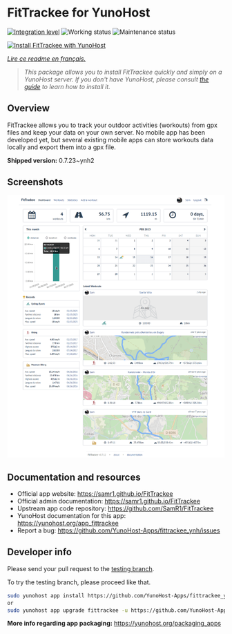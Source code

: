 <!--
N.B.: This README was automatically generated by https://github.com/YunoHost/apps/tree/master/tools/README-generator
It shall NOT be edited by hand.
-->

# FitTrackee for YunoHost

[![Integration level](https://dash.yunohost.org/integration/fittrackee.svg)](https://dash.yunohost.org/appci/app/fittrackee) ![Working status](https://ci-apps.yunohost.org/ci/badges/fittrackee.status.svg) ![Maintenance status](https://ci-apps.yunohost.org/ci/badges/fittrackee.maintain.svg)

[![Install FitTrackee with YunoHost](https://install-app.yunohost.org/install-with-yunohost.svg)](https://install-app.yunohost.org/?app=fittrackee)

*[Lire ce readme en français.](./README_fr.md)*

> *This package allows you to install FitTrackee quickly and simply on a YunoHost server.
If you don't have YunoHost, please consult [the guide](https://yunohost.org/#/install) to learn how to install it.*

## Overview

FitTrackee allows you to track your outdoor activities (workouts) from gpx files and keep your data on your own server.
No mobile app has been developed yet, but several existing mobile apps can store workouts data locally and export them into a gpx file.


**Shipped version:** 0.7.23~ynh2

## Screenshots

![Screenshot of FitTrackee](./doc/screenshots/screenshot-fittrackee.png)

## Documentation and resources

* Official app website: <https://samr1.github.io/FitTrackee>
* Official admin documentation: <https://samr1.github.io/FitTrackee>
* Upstream app code repository: <https://github.com/SamR1/FitTrackee>
* YunoHost documentation for this app: <https://yunohost.org/app_fittrackee>
* Report a bug: <https://github.com/YunoHost-Apps/fittrackee_ynh/issues>

## Developer info

Please send your pull request to the [testing branch](https://github.com/YunoHost-Apps/fittrackee_ynh/tree/testing).

To try the testing branch, please proceed like that.

``` bash
sudo yunohost app install https://github.com/YunoHost-Apps/fittrackee_ynh/tree/testing --debug
or
sudo yunohost app upgrade fittrackee -u https://github.com/YunoHost-Apps/fittrackee_ynh/tree/testing --debug
```

**More info regarding app packaging:** <https://yunohost.org/packaging_apps>
